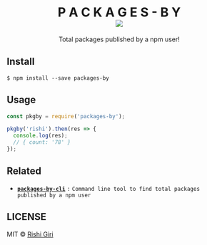 <h1 align="center">
	P A C K A G E S - B Y
	<br>
	<a href="https://travis-ci.org/CodeDotJS/packages-by"><img src="https://travis-ci.org/CodeDotJS/packages-by.svg?branch=master"></a>
	<br>
</h1>

<p align="center"> Total packages published by a npm user!</p>

## Install

```
$ npm install --save packages-by
```

## Usage

```js
const pkgby = require('packages-by');

pkgby('rishi').then(res => {
  console.log(res);
  // { count: '78' }
});
```

## Related

- __[`packages-by-cli`](https://github.com/CodeDotJS/packages-by-cli)__ `:` `Command line tool to find total packages published by a npm user`

## LICENSE

MIT &copy; [Rishi Giri](http://rishigiri.com)

